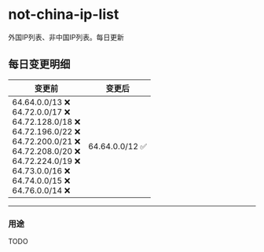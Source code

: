 # not-china-ip-list
外国IP列表、非中国IP列表。每日更新

每日变更明细
--------------------
|  变更前   | 变更后 |
|  ----  | ----  |
|  64.64.0.0/13 :x: <br> 64.72.0.0/17 :x: <br> 64.72.128.0/18 :x: <br> 64.72.196.0/22 :x: <br> 64.72.200.0/21 :x: <br> 64.72.208.0/20 :x: <br> 64.72.224.0/19 :x: <br> 64.73.0.0/16 :x: <br> 64.74.0.0/15 :x: <br> 64.76.0.0/14 :x: <br> | 64.64.0.0/12 :white_check_mark: | 

--------------------
### 用途
TODO

